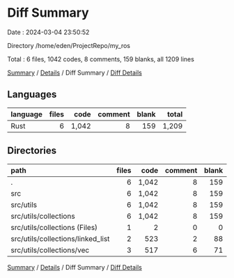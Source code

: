 # Diff Summary

Date : 2024-03-04 23:50:52

Directory /home/eden/ProjectRepo/my_ros

Total : 6 files,  1042 codes, 8 comments, 159 blanks, all 1209 lines

[Summary](results.md) / [Details](details.md) / Diff Summary / [Diff Details](diff-details.md)

## Languages
| language | files | code | comment | blank | total |
| :--- | ---: | ---: | ---: | ---: | ---: |
| Rust | 6 | 1,042 | 8 | 159 | 1,209 |

## Directories
| path | files | code | comment | blank | total |
| :--- | ---: | ---: | ---: | ---: | ---: |
| . | 6 | 1,042 | 8 | 159 | 1,209 |
| src | 6 | 1,042 | 8 | 159 | 1,209 |
| src/utils | 6 | 1,042 | 8 | 159 | 1,209 |
| src/utils/collections | 6 | 1,042 | 8 | 159 | 1,209 |
| src/utils/collections (Files) | 1 | 2 | 0 | 0 | 2 |
| src/utils/collections/linked_list | 2 | 523 | 2 | 88 | 613 |
| src/utils/collections/vec | 3 | 517 | 6 | 71 | 594 |

[Summary](results.md) / [Details](details.md) / Diff Summary / [Diff Details](diff-details.md)